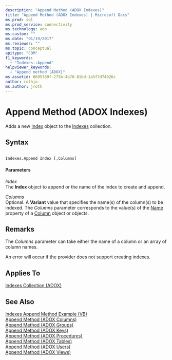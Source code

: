 ```yaml
---
description: "Append Method (ADOX Indexes)"
title: "Append Method (ADOX Indexes) | Microsoft Docs"
ms.prod: sql
ms.prod_service: connectivity
ms.technology: ado
ms.custom: ""
ms.date: "01/19/2017"
ms.reviewer: ""
ms.topic: conceptual
apitype: "COM"
f1_keywords: 
  - "Indexes::Append"
helpviewer_keywords: 
  - "Append method [ADOX]"
ms.assetid: 6695769f-275b-4b70-81bd-1a5f7d74926c
author: rothja
ms.author: jroth
---
```

# Append Method (ADOX Indexes)
Adds a new [Index](./index-object-adox.md) object to the [Indexes](./indexes-collection-adox.md) collection.  
  
## Syntax  
  
```  
  
Indexes.Append Index [,Columns]  
```  
  
#### Parameters  
 *Index*  
 The **Index** object to append or the name of the index to create and append.  
  
 *Columns*  
 Optional. A **Variant** value that specifies the name(s) of the column(s) to be indexed. The *Columns* parameter corresponds to the value(s) of the [Name](./name-property-adox.md) property of a [Column](./column-object-adox.md) object or objects.  
  
## Remarks  
 The *Columns* parameter can take either the name of a column or an array of column names.  
  
 An error will occur if the provider does not support creating indexes.  
  
## Applies To  
 [Indexes Collection (ADOX)](./indexes-collection-adox.md)  
  
## See Also  
 [Indexes Append Method Example (VB)](./indexes-append-method-example-vb.md)   
 [Append Method (ADOX Columns)](./append-method-adox-columns.md)   
 [Append Method (ADOX Groups)](./append-method-adox-groups.md)   
 [Append Method (ADOX Keys)](./append-method-adox-keys.md)   
 [Append Method (ADOX Procedures)](./append-method-adox-procedures.md)   
 [Append Method (ADOX Tables)](./append-method-adox-tables.md)   
 [Append Method (ADOX Users)](./append-method-adox-users.md)   
 [Append Method (ADOX Views)](./append-method-adox-views.md)